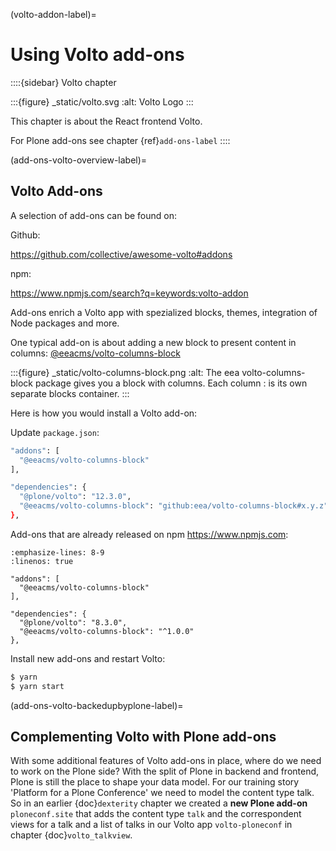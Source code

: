 (volto-addon-label)=

# Using Volto add-ons

::::{sidebar} Volto chapter

:::{figure} _static/volto.svg
:alt: Volto Logo
:::

This chapter is about the React frontend Volto.

For Plone add-ons see chapter {ref}`add-ons-label`
::::

(add-ons-volto-overview-label)=

## Volto Add-ons

A selection of add-ons can be found on:

Github: 

<https://github.com/collective/awesome-volto#addons>

npm: 

<https://www.npmjs.com/search?q=keywords:volto-addon>

Add-ons enrich a Volto app with spezialized blocks, themes, integration of Node packages and more.

One typical add-on is about adding a new block to present content in columns: [@eeacms/volto-columns-block](https://github.com/eea/volto-columns-block)

:::{figure} _static/volto-columns-block.png
:alt: The eea volto-columns-block package gives you a block with columns. Each column
:  is its own separate blocks container.
:::

Here is how you would install a Volto add-on:

Update `package.json`:

```bash
"addons": [
  "@eeacms/volto-columns-block"
],

"dependencies": {
  "@plone/volto": "12.3.0",
  "@eeacms/volto-columns-block": "github:eea/volto-columns-block#x.y.z"
},
```

Add-ons that are already released on npm <https://www.npmjs.com>:

```{code-block} bash
:emphasize-lines: 8-9
:linenos: true

"addons": [
  "@eeacms/volto-columns-block"
],

"dependencies": {
  "@plone/volto": "8.3.0",
  "@eeacms/volto-columns-block": "^1.0.0"
},
```

Install new add-ons and restart Volto:

```bash
$ yarn
$ yarn start
```

(add-ons-volto-backedupbyplone-label)=

## Complementing Volto with Plone add-ons

With some additional features of Volto add-ons in place, where do we need to work on the Plone side? With the split of Plone in backend and frontend, Plone is still the place to shape your data model. For our training story 'Platform for a Plone Conference' we need to model the content type talk. So in an earlier {doc}`dexterity` chapter we created a **new Plone add-on** `ploneconf.site` that adds the content type `talk` and the correspondent views for a talk and a list of talks in our Volto app `volto-ploneconf` in chapter {doc}`volto_talkview`.
